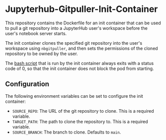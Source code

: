 # Jupyterhub-Gitpuller-Init-Container

This repository contains the Dockerfile for an init container that can be used to pull a git repository into a JupyterHub user's workspace before the user's notebook server starts.

The init container clones the specified git repository into the user's workspace using `nbgitpuller`, and then sets the permissions of the cloned repository to be owned by the user.

The [bash script](./k8s/init-container/gitpuller.sh) that is run by the init container always exits with a status code of 0, so that the init container does not block the pod from starting.

## Configuration

The following environment variables can be set to configure the init container:

- `SOURCE_REPO`: The URL of the git repository to clone. This is a required variable.
- `TARGET_PATH`: The path to clone the repository to. This is a required variable.
- `SOURCE_BRANCH`: The branch to clone. Defaults to `main`.